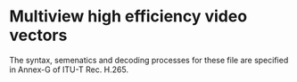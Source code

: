 # Multiview high efficiency video vectors

The syntax, semenatics and decoding processes for these file are specified in
Annex-G of ITU-T Rec. H.265.
